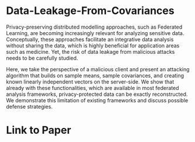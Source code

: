# Data-Leakage-From-Covariances
Privacy-preserving distributed modelling approaches, such as Federated Learning, are becoming increasingly relevant for analyzing sensitive data. Conceptually, these approaches facilitate an integrative data analysis without sharing the data, which is highly beneficial for application areas such as medicine. Yet, the risk of data leakage from malicious attacks needs to be carefully studied. 

Here, we take the perspective of a malicious client and present an attacking algorithm that builds on sample means, sample covariances, and creating known linearly independent vectors on the server-side. We show that already with these functionalities, which are available in most federated analysis frameworks, privacy-protected data can be exactly reconstructed. We demonstrate this limitation of existing frameworks and discuss possible defense strategies.

# Link to Paper
